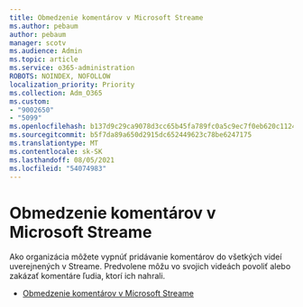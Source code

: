 ```yaml
---
title: Obmedzenie komentárov v Microsoft Streame
ms.author: pebaum
author: pebaum
manager: scotv
ms.audience: Admin
ms.topic: article
ms.service: o365-administration
ROBOTS: NOINDEX, NOFOLLOW
localization_priority: Priority
ms.collection: Adm_O365
ms.custom:
- "9002650"
- "5099"
ms.openlocfilehash: b137d9c29ca9078d3cc65b45fa789fc0a5c9ec7f0eb620c1124bf09ed6bfa852
ms.sourcegitcommit: b5f7da89a650d2915dc652449623c78be6247175
ms.translationtype: MT
ms.contentlocale: sk-SK
ms.lasthandoff: 08/05/2021
ms.locfileid: "54074983"
---
```

# <a name="restrict-commenting-in-microsoft-stream"></a>Obmedzenie komentárov v Microsoft Streame

Ako organizácia môžete vypnúť pridávanie komentárov do všetkých videí uverejnených v Streame. Predvolene môžu vo svojich videách povoliť alebo zakázať komentáre ľudia, ktorí ich nahrali.

- [Obmedzenie komentárov v Microsoft Streame](https://docs.microsoft.com/stream/portal-disable-comments)
